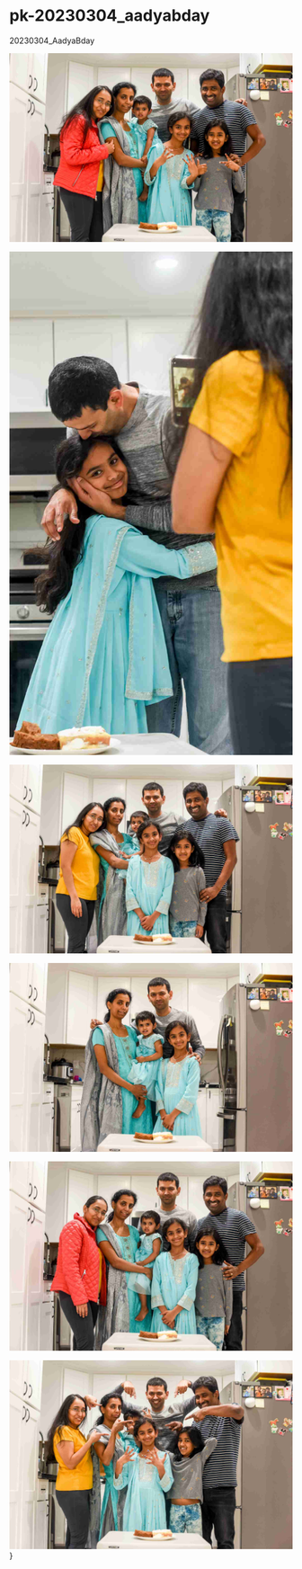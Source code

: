 # pk-20230304_aadyabday
20230304_AadyaBday

![DSC_2551_M](public/img/DSC_2551_M.jpg)

![DSC_2583_M](public/img/DSC_2583_M.jpg)

![DSC_2556_M](public/img/DSC_2556_M.jpg)

![DSC_2540_M](public/img/DSC_2540_M.jpg)

![DSC_2542_M](public/img/DSC_2542_M.jpg)

![DSC_2563_M](public/img/DSC_2563_M.jpg)}